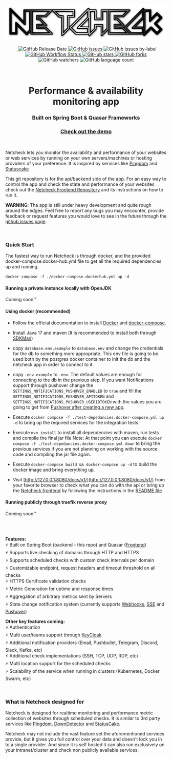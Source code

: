 <p align="center">
    <a href="https://ncheck.eu">
        <img alt="NetCheck" src="https://github.com/memphisx/netcheck-frontend/raw/master/src/assets/netcheck-logo.png" />
    </a>
</p>
<p align="center">
    <a aria-label="License" href="https://github.com/memphisx/netcheck-api/blob/master/LICENSE">
        <img alt="" src="https://img.shields.io/github/license/memphisx/netcheck-api?style=for-the-badge&labelColor=000000&color=blue">
    </a>
    <a aria-label="Docker image version" href="https://hub.docker.com/repository/docker/memphisx/netcheck-api">
        <img alt="" src="https://img.shields.io/docker/v/memphisx/netcheck-api/latest?style=for-the-badge&label=Version">
    </a>
    <img alt="GitHub Release Date" src="https://img.shields.io/github/release-date/memphisx/netcheck-api?style=for-the-badge">
    <a href="https://github.com/memphisx/netcheck-api/issues">
        <img alt="GitHub issues" src="https://img.shields.io/github/issues/memphisx/netcheck-api?style=for-the-badge">
    </a>
    <img alt="GitHub issues by-label" src="https://img.shields.io/github/issues/memphisx/netcheck-api/bug?style=for-the-badge">
    <a href="https://github.com/memphisx/netcheck-api/actions">
        <img alt="GitHub Workflow Status" src="https://img.shields.io/github/workflow/status/memphisx/netcheck-api/Run%20Unit%20Tests?style=for-the-badge">
    </a>
    <a href="https://github.com/memphisx/netcheck-api/stargazers">
        <img alt="GitHub stars" src="https://img.shields.io/github/stars/memphisx/netcheck-api?style=for-the-badge">
    </a>
    <a href="https://github.com/memphisx/netcheck-api/network">
        <img alt="GitHub forks" src="https://img.shields.io/github/forks/memphisx/netcheck-api?style=for-the-badge">
    </a>
    <img alt="GitHub watchers" src="https://img.shields.io/github/watchers/memphisx/netcheck-api?style=for-the-badge">
    <img alt="GitHub language count" src="https://img.shields.io/github/languages/count/memphisx/netcheck-api?style=for-the-badge">
</p>

<br>

<h1 align="center">Performance & availability monitoring app</h1>
<h3 align="center">Built on Spring Boot & Quasar Frameworks</h3>
<h3 align="center"><a href="https://demo.ncheck.eu" target="_blank">Check out the demo</a></h3>

<br>

Netcheck lets you monitor the availability and performance of your websites or web services by running on your own 
servers/machines or hosting providers of your preference. 
It is inspired by services like [Pingdom](https://www.pingdom.com) and [Statuscake](https://www.statuscake.com) 

This git repository is for the api/backend side of the app. For an easy way to control the app and check the state and performance 
of your websites check out the [Netcheck Frontend Repository](https://github.com/memphisx/netcheck-frontend) and its instructions on how to run it. 

**WARNING**: The app is still under heavy development and quite rough around the edges.
Feel free to report any bugs you may encounter, provide feedback or request features you would love to see in the future
through the [github issues page](https://github.com/memphisx/netcheck-api/issues).

<br>

### Quick Start

The fastest way to run Netcheck is through docker, and the provided docker-compose.docker-hub.yml file to get all the required dependencies up and running.
```shell
docker compose -f ./docker-compose.dockerhub.yml up -d
```

#### Running a private instance locally with OpenJDK
Coming soon™

#### Using docker (recommended)

*   Follow the official documentation to install [Docker](https://docs.docker.com/get-docker/) 
and [docker-compose](https://docs.docker.com/compose/install/).

*   Install Java 17 and maven (It is recommended to install both through [SDKMan](https://sdkman.io/))

*   copy `database.env.example` to `database.env` and change the credentials for the db to something more appropriate.
This env file is going to be used both by the postgres docker container to init the db and the netcheck app 
in order to connect to it. 

*   copy `.env.example` to `.env`. The default values are enough for connecting to the db in the previous step. 
If you want Notifications support through pushover change the `SETTINGS_NOTIFICATIONS_PUSHOVER_ENABLED` to `true` 
and fill the `SETTINGS_NOTIFICATIONS_PUSHOVER_APITOKEN` and `SETTINGS_NOTIFICATIONS_PUSHOVER_USERIDTOKEN`
with the values you are going to get from [Pushover after creating a new app](https://pushover.net/apps/build).

*   Execute `docker compose -f ./test-depedancies.docker-compose.yml up -d` to bring up the required services for the integration tests

*   Execute `mvn install` to install all dependencies with maven, run tests and compile the final jar file
    Note: At that point you can execute `docker compose -f ./test-depedancies.docker-compose.yml down` to bring the previous services
    if you are not planning on working with the source code and compiling the jar file again.

*   Execute `docker-compose build && docker-compose up -d` to build the docker image and bring everything up.

*   Visit [http://127.0.0.1:8080/docs/v1/](http://127.0.0.1:8080/docs/v1/) from your favorite browser to check what 
you can do with the api or bring up the [Netcheck frontend](https://github.com/memphisx/netcheck-frontend) 
by following the instructions in the [README file](https://github.com/memphisx/netcheck-frontend/blob/develop/README.md)

#### Running publicly through traefik reverse proxy
Coming soon™

<br><br>

**Features:**<br>
⚡️ Built on Spring Boot (backend - this repo) and Quasar (<a href ="">Frontend</a>)<br/>
⚡️ Supports live checking of domains through HTTP and HTTPS<br/>
⚡️ Supports scheduled checks with custom check intervals per domain<br/>
⚡️ Customizable endpoint, request headers and timeout threshold on all checks<br/>
⚡️ HTTPS Certificate validation checks<br/>
⚡️ Metric Generation for uptime and response times<br/>
⚡ Aggregation of arbitrary metrics sent by Servers<br/>
⚡️ State change notification system (currently supports <a href="https://en.wikipedia.org/wiki/Webhook">Webhooks</a>, <a href="https://en.wikipedia.org/wiki/Server-sent_events">SSE</a> and <a href="https://pushover.net/">Pushover</a>)<br>

**Other key features coming:**<br/>
⚡️ Authentication <br/>
⚡️ Multi user/teams support through <a href="https://www.keycloak.org/">KeyCloak</a><br/>
⚡️ Additional notification providers (Email, Pushbullet, Telegram, Discord, Slack, Kafka, etc)<br/>
⚡ Additional check implementations (SSH, TCP, UDP, RDP, etc)<br/>
⚡️ Multi location support for the scheduled checks<br/>
⚡️ Scalability of the service when running in clusters (Kubernetes, Docker Swarm, etc)<br/>

<br>

### What is Netcheck designed for

Netcheck is designed for realtime monitoring and performance metric collection of websites through scheduled checks. 
It is similar to 3rd party services like [Pingdom](https://pingdom.com), [DownDetector](https://downdetector.co.uk) 
and [StatusCake](https://statuscake.com). 

Netcheck may not include the vast feature set the aforementioned services provide, but it gives you full control 
over your data and doesn't lock you in to a single provider. And since it is self hosted it can also run exclusively 
on your intranet/cluster and check non publicly available services.

<br>
